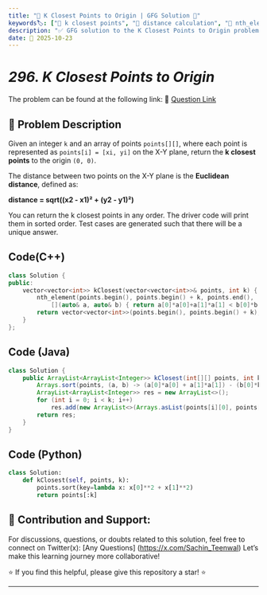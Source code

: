 ```yaml
---
title: "🎯 K Closest Points to Origin | GFG Solution 📍"
keywords🏷️: ["🎯 k closest points", "📍 distance calculation", "🔄 nth_element", "⚡ quickselect", "📘 GFG", "🏁 competitive programming", "📚 DSA"]
description: "✅ GFG solution to the K Closest Points to Origin problem: find k nearest points to origin using efficient selection algorithms like nth_element, sorting, and heaps. 🚀"
date: 📅 2025-10-23
---
```


# *296. K Closest Points to Origin*

The problem can be found at the following link: 🔗 [Question Link](https://www.geeksforgeeks.org/problems/k-closest-points-to-origin--172242/1)

## **🧩 Problem Description**

Given an integer `k` and an array of points `points[][]`, where each point is represented as `points[i] = [xi, yi]` on the X-Y plane, return the **k closest points** to the origin `(0, 0)`.

The distance between two points on the X-Y plane is the **Euclidean distance**, defined as:

**distance = sqrt((x2 - x1)² + (y2 - y1)²)**

You can return the k closest points in any order. The driver code will print them in sorted order. Test cases are generated such that there will be a unique answer.


## Code(C++)
```cpp
class Solution {
public:
    vector<vector<int>> kClosest(vector<vector<int>>& points, int k) {
        nth_element(points.begin(), points.begin() + k, points.end(),
            [](auto& a, auto& b) { return a[0]*a[0]+a[1]*a[1] < b[0]*b[0]+b[1]*b[1]; });
        return vector<vector<int>>(points.begin(), points.begin() + k);
    }
};
```

## Code (Java)

```java
class Solution {
    public ArrayList<ArrayList<Integer>> kClosest(int[][] points, int k) {
        Arrays.sort(points, (a, b) -> (a[0]*a[0] + a[1]*a[1]) - (b[0]*b[0] + b[1]*b[1]));
        ArrayList<ArrayList<Integer>> res = new ArrayList<>();
        for (int i = 0; i < k; i++)
            res.add(new ArrayList<>(Arrays.asList(points[i][0], points[i][1])));
        return res;
    }
}
```

## Code (Python)

```python
class Solution:
    def kClosest(self, points, k):
        points.sort(key=lambda x: x[0]**2 + x[1]**2)
        return points[:k]
```



## 🎯 **Contribution and Support:**

For discussions, questions, or doubts related to this solution, feel free to connect on Twitter(x): [Any Questions] (https://x.com/Sachin_Teenwal) Let’s make this learning journey more collaborative!

⭐ If you find this helpful, please give this repository a star! ⭐

---
